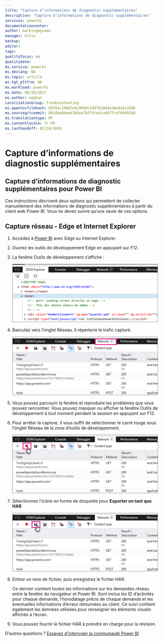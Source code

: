 ```yaml
---
title: "Capture d’informations de diagnostic supplémentaires"
description: "Capture d’informations de diagnostic supplémentaires"
services: powerbi
documentationcenter: 
author: markingmyname
manager: kfile
backup: 
editor: 
tags: 
qualityfocus: no
qualitydate: 
ms.service: powerbi
ms.devlang: NA
ms.topic: article
ms.tgt_pltfrm: NA
ms.workload: powerbi
ms.date: 06/28/2017
ms.author: maghan
LocalizationGroup: Troubleshooting
ms.openlocfilehash: 65954c19087e9c9968c549f610d4e36e942e3206
ms.sourcegitcommit: 88c8ba8dee4384ea7bff5cedcad67fce784d92b0
ms.translationtype: HT
ms.contentlocale: fr-FR
ms.lasthandoff: 02/24/2018
---
```

# <a name="capturing-additional-diagnostic-information"></a>Capture d’informations de diagnostic supplémentaires
## <a name="capturing-additional-diagnostic-information-for-power-bi"></a>Capture d’informations de diagnostic supplémentaires pour Power BI
Ces instructions décrivent deux options qui permettent de collecter manuellement des informations de diagnostic supplémentaires à partir du client web Power BI.  Vous ne devez suivre qu’une seule de ces options.

## <a name="network-capture---edge--internet-explorer"></a>Capture réseau - Edge et Internet Explorer
1. Accédez à [Power BI](https://app.powerbi.com) avec Edge ou Internet Explorer.
2. Ouvrez les outils de développement Edge en appuyant sur F12.
3. La fenêtre Outils de développement s’affiche : 
   
   ![](media/service-admin-capturing-additional-diagnostic-information-for-power-bi/edge-developer-tools.png)
4. Basculez vers l’onglet Réseau. Il répertorie le trafic capturé. 
   
   ![](media/service-admin-capturing-additional-diagnostic-information-for-power-bi/edge-network-tab.png)
5. Vous pouvez parcourir la fenêtre et reproduire les problèmes que vous pouvez rencontrer. Vous pouvez masquer ou afficher la fenêtre Outils de développement à tout moment pendant la session en appuyant sur F12.
6. Pour arrêter la capture, il vous suffit de sélectionner le carré rouge sous l’onglet Réseau de la zone d’outils de développement.
   
   ![](media/service-admin-capturing-additional-diagnostic-information-for-power-bi/edge-network-tab-stop.png)
7. Sélectionnez l’icône en forme de disquette pour **Exporter en tant que HAR**
   
   ![](media/service-admin-capturing-additional-diagnostic-information-for-power-bi/edge-network-tab-save.png)
8. Entrez un nom de fichier, puis enregistrez le fichier HAR.
   
    Ce dernier contient toutes les informations sur les demandes réseau entre la fenêtre du navigateur et Power BI.  Sont inclus les ID d’activités pour chaque demande, l’horodatage précis de chaque demande et les éventuelles informations d’erreur retournées au client.  Ce suivi contient également les données utilisées pour renseigner les éléments visuels affichés à l’écran.
9. Vous pouvez fournir le fichier HAR à prendre en charge pour la révision.

D’autres questions ? [Essayez d’interroger la communauté Power BI](http://community.powerbi.com/)

